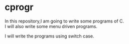 # cprogr
In this repository,I am going to write some programs of C.
<br>
I will also write some menu driven programs.
<p> I will write the programs using switch case. </p>
